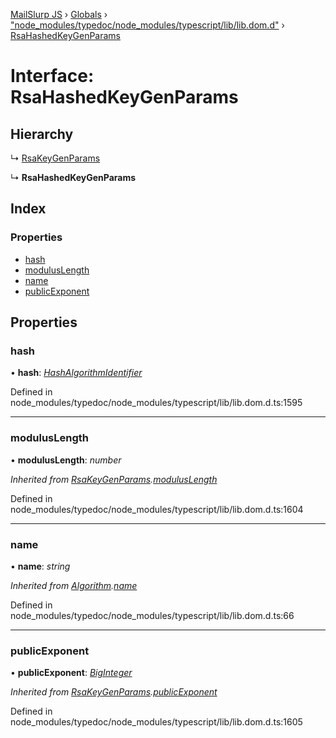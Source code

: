 [MailSlurp JS](../README.md) › [Globals](../globals.md) › ["node_modules/typedoc/node_modules/typescript/lib/lib.dom.d"](../modules/_node_modules_typedoc_node_modules_typescript_lib_lib_dom_d_.md) › [RsaHashedKeyGenParams](_node_modules_typedoc_node_modules_typescript_lib_lib_dom_d_.rsahashedkeygenparams.md)

# Interface: RsaHashedKeyGenParams

## Hierarchy

  ↳ [RsaKeyGenParams](_node_modules_typedoc_node_modules_typescript_lib_lib_dom_d_.rsakeygenparams.md)

  ↳ **RsaHashedKeyGenParams**

## Index

### Properties

* [hash](_node_modules_typedoc_node_modules_typescript_lib_lib_dom_d_.rsahashedkeygenparams.md#hash)
* [modulusLength](_node_modules_typedoc_node_modules_typescript_lib_lib_dom_d_.rsahashedkeygenparams.md#moduluslength)
* [name](_node_modules_typedoc_node_modules_typescript_lib_lib_dom_d_.rsahashedkeygenparams.md#name)
* [publicExponent](_node_modules_typedoc_node_modules_typescript_lib_lib_dom_d_.rsahashedkeygenparams.md#publicexponent)

## Properties

###  hash

• **hash**: *[HashAlgorithmIdentifier](../modules/_node_modules_typedoc_node_modules_typescript_lib_lib_dom_d_.md#hashalgorithmidentifier)*

Defined in node_modules/typedoc/node_modules/typescript/lib/lib.dom.d.ts:1595

___

###  modulusLength

• **modulusLength**: *number*

*Inherited from [RsaKeyGenParams](_node_modules_typedoc_node_modules_typescript_lib_lib_dom_d_.rsakeygenparams.md).[modulusLength](_node_modules_typedoc_node_modules_typescript_lib_lib_dom_d_.rsakeygenparams.md#moduluslength)*

Defined in node_modules/typedoc/node_modules/typescript/lib/lib.dom.d.ts:1604

___

###  name

• **name**: *string*

*Inherited from [Algorithm](_node_modules_typedoc_node_modules_typescript_lib_lib_dom_d_.algorithm.md).[name](_node_modules_typedoc_node_modules_typescript_lib_lib_dom_d_.algorithm.md#name)*

Defined in node_modules/typedoc/node_modules/typescript/lib/lib.dom.d.ts:66

___

###  publicExponent

• **publicExponent**: *[BigInteger](../modules/_node_modules_typedoc_node_modules_typescript_lib_lib_dom_d_.md#biginteger)*

*Inherited from [RsaKeyGenParams](_node_modules_typedoc_node_modules_typescript_lib_lib_dom_d_.rsakeygenparams.md).[publicExponent](_node_modules_typedoc_node_modules_typescript_lib_lib_dom_d_.rsakeygenparams.md#publicexponent)*

Defined in node_modules/typedoc/node_modules/typescript/lib/lib.dom.d.ts:1605
